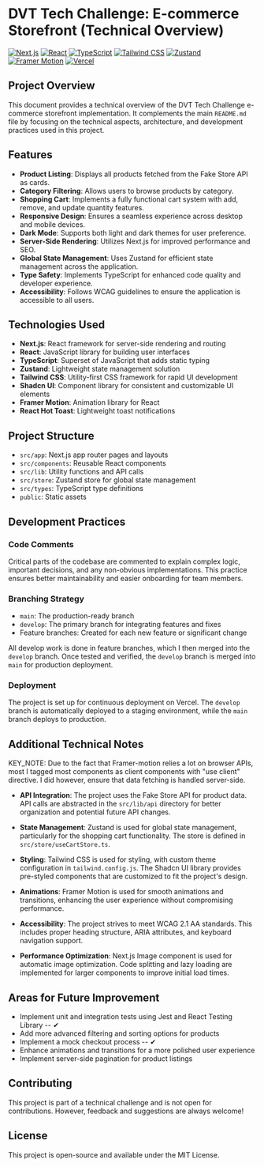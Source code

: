 # DVT Tech Challenge: E-commerce Storefront (Technical Overview)

[![Next.js](https://img.shields.io/badge/Next.js-13.0+-000000?style=for-the-badge&logo=next.js&logoColor=white)](https://nextjs.org/)
[![React](https://img.shields.io/badge/React-18.0+-61DAFB?style=for-the-badge&logo=react&logoColor=black)](https://reactjs.org/)
[![TypeScript](https://img.shields.io/badge/TypeScript-4.5+-3178C6?style=for-the-badge&logo=typescript&logoColor=white)](https://www.typescriptlang.org/)
[![Tailwind CSS](https://img.shields.io/badge/Tailwind_CSS-3.0+-38B2AC?style=for-the-badge&logo=tailwind-css&logoColor=white)](https://tailwindcss.com/)
[![Zustand](https://img.shields.io/badge/Zustand-4.0+-FF4154?style=for-the-badge&logo=react&logoColor=white)](https://github.com/pmndrs/zustand)
[![Framer Motion](https://img.shields.io/badge/Framer_Motion-6.0+-0055FF?style=for-the-badge&logo=framer&logoColor=white)](https://www.framer.com/motion/)
[![Vercel](https://img.shields.io/badge/Vercel-Deployed-000000?style=for-the-badge&logo=vercel&logoColor=white)](https://vercel.com/)

## Project Overview

This document provides a technical overview of the DVT Tech Challenge e-commerce storefront implementation. It complements the main `README.md` file by focusing on the technical aspects, architecture, and development practices used in this project.

## Features

- **Product Listing**: Displays all products fetched from the Fake Store API as cards.
- **Category Filtering**: Allows users to browse products by category.
- **Shopping Cart**: Implements a fully functional cart system with add, remove, and update quantity features.
- **Responsive Design**: Ensures a seamless experience across desktop and mobile devices.
- **Dark Mode**: Supports both light and dark themes for user preference.
- **Server-Side Rendering**: Utilizes Next.js for improved performance and SEO.
- **Global State Management**: Uses Zustand for efficient state management across the application.
- **Type Safety**: Implements TypeScript for enhanced code quality and developer experience.
- **Accessibility**: Follows WCAG guidelines to ensure the application is accessible to all users.

## Technologies Used

- **Next.js**: React framework for server-side rendering and routing
- **React**: JavaScript library for building user interfaces
- **TypeScript**: Superset of JavaScript that adds static typing
- **Zustand**: Lightweight state management solution
- **Tailwind CSS**: Utility-first CSS framework for rapid UI development
- **Shadcn UI**: Component library for consistent and customizable UI elements
- **Framer Motion**: Animation library for React
- **React Hot Toast**: Lightweight toast notifications

## Project Structure

- `src/app`: Next.js app router pages and layouts
- `src/components`: Reusable React components
- `src/lib`: Utility functions and API calls
- `src/store`: Zustand store for global state management
- `src/types`: TypeScript type definitions
- `public`: Static assets

## Development Practices

### Code Comments

Critical parts of the codebase are commented to explain complex logic, important decisions, and any non-obvious implementations. This practice ensures better maintainability and easier onboarding for team members.

### Branching Strategy

- `main`: The production-ready branch
- `develop`: The primary branch for integrating features and fixes
- Feature branches: Created for each new feature or significant change

All develop work is done in feature branches, which I then merged into the `develop` branch. Once tested and verified, the `develop` branch is merged into `main` for production deployment.

### Deployment

The project is set up for continuous deployment on Vercel. The `develop` branch is automatically deployed to a staging environment, while the `main` branch deploys to production.

## Additional Technical Notes

KEY_NOTE: Due to the fact that Framer-motion relies a lot on browser APIs, most I tagged most components as client components with "use client" directive. I did however, ensure that data fetching is handled server-side.

- **API Integration**: The project uses the Fake Store API for product data. API calls are abstracted in the `src/lib/api` directory for better organization and potential future API changes.

- **State Management**: Zustand is used for global state management, particularly for the shopping cart functionality. The store is defined in `src/store/useCartStore.ts`.

- **Styling**: Tailwind CSS is used for styling, with custom theme configuration in `tailwind.config.js`. The Shadcn UI library provides pre-styled components that are customized to fit the project's design.

- **Animations**: Framer Motion is used for smooth animations and transitions, enhancing the user experience without compromising performance.

- **Accessibility**: The project strives to meet WCAG 2.1 AA standards. This includes proper heading structure, ARIA attributes, and keyboard navigation support.

- **Performance Optimization**: Next.js Image component is used for automatic image optimization. Code splitting and lazy loading are implemented for larger components to improve initial load times.

## Areas for Future Improvement

- Implement unit and integration tests using Jest and React Testing Library -- ✔
- Add more advanced filtering and sorting options for products
- Implement a mock checkout process -- ✔
- Enhance animations and transitions for a more polished user experience
- Implement server-side pagination for product listings

## Contributing

This project is part of a technical challenge and is not open for contributions. However, feedback and suggestions are always welcome!

## License

This project is open-source and available under the MIT License.

